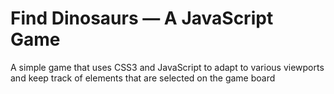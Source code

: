 # Find Dinosaurs — A JavaScript Game

A simple game that uses CSS3 and JavaScript to adapt to various viewports and keep track of elements that are selected on the game board
